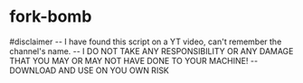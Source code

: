 # fork-bomb
#disclaimer
-- I have found this script on a YT video, can't remember the channel's name.
-- I DO NOT TAKE ANY RESPONSIBILITY OR ANY DAMAGE THAT YOU MAY OR MAY NOT HAVE DONE TO YOUR MACHINE!
-- DOWNLOAD AND USE ON YOU OWN RISK
